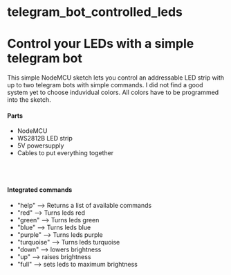 # telegram_bot_controlled_leds
<h1>Control your LEDs with a simple telegram bot </h1>
  <p>This simple NodeMCU sketch lets you control an addressable LED strip with up to two telegram bots with simple commands. 
    I did not find a good system yet to choose induvidual colors. All colors have to be programmed into the sketch. </p>
  
  <h4>Parts</h4>
  <ul>
    <li>NodeMCU</li>
    <li>WS2812B LED strip</li>
    <li>5V powersupply</li>
    <li>Cables to put everything together</li>
  </ul>
  <br>
  <br>
  <h4> Integrated commands</h4>
  <ul>
  <li>"help" --> Returns a list of available commands</li>
  <li>"red" --> Turns leds red</li>
  <li>"green" --> Turns leds green</li>
  <li>"blue" --> Turns leds blue</li>
  <li>"purple" --> Turns leds purple</li>
  <li>"turquoise" --> Turns leds turquoise</li>
  <li>"down" --> lowers brightness</li>
  <li>"up" --> raises brightness</li>
  <li>"full" --> sets leds to maximum brightness </li>
  
